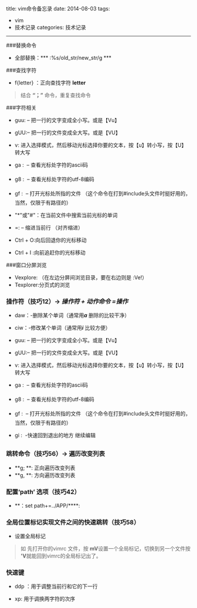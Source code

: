 title: vim命令备忘录
date: 2014-08-03 
tags:
- vim
- 技术记录
categories: 技术记录
---
###替换命令
* 全部替换：*** :%s/old_str/new_str/g ***

###查找字符
* f{letter} ：正向查找字符 **letter** 
> 结合 **“；”** 命令，重复查找命令

<!-- more -->

###字符相关
 
* guu: – 把一行的文字变成全小写。或是【Vu】

* gUU:– 把一行的文件变成全大写。或是【VU】

* v:        进入选择模式，然后移动光标选择你要的文本，按【u】转小写，按【U】转大写

* ga :  –  查看光标处字符的ascii码

* g8 :  – 查看光标处字符的utf-8编码

* gf :   – 打开光标处所指的文件 （这个命令在打到#include头文件时挺好用的，当然，仅限于有路径的）

*  "*"或"#"：在当前文件中搜索当前光标的单词
* =:  – 缩进当前行 （对齐缩进）
* Ctrl + O:向后回退你的光标移动
 
* Ctrl + I :向前追赶你的光标移动

###窗口分屏浏览
* Vexplore: （在左边分屏间浏览目录，要在右边则是 :Ve!）
* Texplorer:分页式的浏览

### 操作符（技巧12）-> ***操作符 + 动作命令 =操作***
* daw：-删除某个单词（通常用***a*** 删除的比较干净）
* ciw：-修改某个单词（通常用***i*** 比较方便）

* guu: – 把一行的文字变成全小写。或是【Vu】

* gUU:– 把一行的文件变成全大写。或是【VU】

* v:        进入选择模式，然后移动光标选择你要的文本，按【u】转小写，按【U】转大写

* ga :  –  查看光标处字符的ascii码

* g8 :  – 查看光标处字符的utf-8编码

* gf :   – 打开光标处所指的文件 （这个命令在打到#include头文件时挺好用的，当然，仅限于有路径的）
* gi :   -快速回到退出的地方 继续编辑

### 跳转命令（技巧56）-> 遍历改变列表
* **g; **: 正向遍历改变列表
* **g, **: 方向遍历改变列表

### 配置‘path’ 选项（技巧42）
* **：set path+=../APP/****:

### 全局位置标记实现文件之间的快速跳转（技巧58）
* 设置全局标记
>如 先打开你的vimrc 文件，按 **mV**设置一个全局标记，切换到另一个文件按 **'V**就能回到vimrc的全局标记出了。

### 快速键
* ddp ：用于调整当前行和它的下一行





* xp: 用于调换两字符的次序
